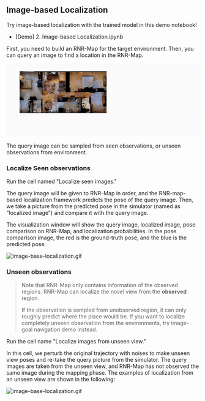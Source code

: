## Image-based Localization

Try image-based localization with the trained model in this demo notebook!
- [Demo] 2. Image-based Localization.ipynb

First, you need to build an RNR-Map for the target environment.
Then, you can query an image to find a location in the RNR-Map.

![visual_loc_explain.gif](../media/visual_loc_explain.gif)

The query image can be sampled from seen observations, or unseen observations from environment.

### Localize Seen observations

Run the cell named "Localize seen images."

The query image will be given to RNR-Map in order, and the RNR-map-based localization framework predicts the pose of the query image.
Then, we take a picture from the predicted pose in the simulator (named as "localized image") and compare it with the query image.

The visualization window will show the query image, localized image, pose comparison on RNR-Map, and localization probabilities.
In the pose comparison image, the red is the ground-truth pose, and the blue is the predicted pose.

![image-base-localization.gif](../demo/image-based-localization.gif)


### Unseen observations
> Note that RNR-Map only contains information of the observed regions. 
RNR-Map can localize the novel view from the **observed** region. 
> 
> If the observation is sampled from unobserved region, it can only roughly predict where the place would be. 
> If you want to localize completely unseen observation from the environments, try image-goal navigation demo instead.

Run the cell name "Localize images from unseen view."

In this cell, we perturb the original trajectory with noises to make unseen view poses and re-take the query picture from the simulator.
The query images are taken from the unseen view, and RNR-Map has not observed the same image during the mapping phase.
The examples of localization from an unseen view are shown in the following:

![image-base-localization.gif](../demo/image-based-localization-noise.gif)
